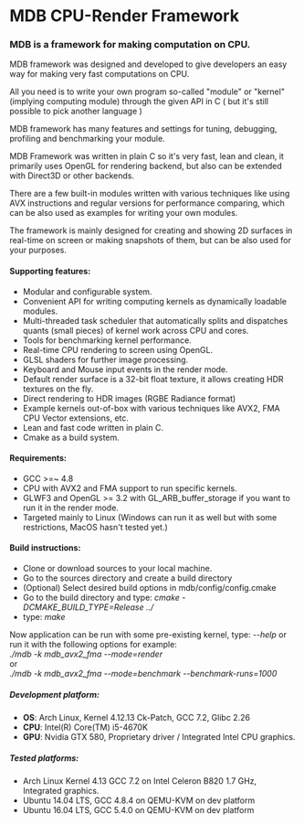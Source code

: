 # MDB CPU-Render Framework

### MDB is a framework for making computation on CPU.

MDB framework was designed and developed to give developers an easy way for making very fast computations on CPU.

All you need is to write your own program so-called "module" or "kernel" (implying computing module) through the given API in C ( but it's still possible to pick another language )

MDB framework has many features and settings for tuning, debugging, profiling and benchmarking your module.

MDB Framework was written in plain C so it's very fast, lean and clean, it primarily uses OpenGL for rendering backend, but also can be extended with Direct3D or other backends.

There are a few built-in modules written with various techniques like using AVX instructions and regular versions for performance comparing, which can be also used as examples for writing your own modules.  
  
The framework is mainly designed for creating and showing 2D surfaces in real-time on screen or making snapshots of them, but can be also used for your purposes. 

#### Supporting features:
- Modular and configurable system.
- Convenient API for writing computing kernels as dynamically loadable modules.
- Multi-threaded task scheduler that automatically splits and dispatches quants (small pieces) of kernel work across CPU and cores.
- Tools for benchmarking kernel performance.
- Real-time CPU rendering to screen using OpenGL.
- GLSL shaders for further image processing.
- Keyboard and Mouse input events in the render mode.
- Default render surface is a 32-bit float texture, it allows creating HDR textures on the fly.
- Direct rendering to HDR images (RGBE Radiance format)
- Example kernels out-of-box with various techniques like AVX2, FMA CPU Vector extensions, etc.
- Lean and fast code written in plain C.
- Cmake as a build system.

#### Requirements:
- GCC >=~ 4.8
- CPU with AVX2 and FMA support to run specific kernels.
- GLWF3 and OpenGL >= 3.2 with GL_ARB_buffer_storage if you want to run it in the render mode.
- Targeted mainly to Linux (Windows can run it as well but with some restrictions, MacOS hasn't tested yet.) 

#### Build instructions:
- Clone or download sources to your local machine.
- Go to the sources directory and create a build directory
- (Optional) Select desired build options in mdb/config/config.cmake
- Go to the build directory and type: _cmake -DCMAKE_BUILD_TYPE=Release ../_
- type: _make_

Now application can be run with some pre-existing kernel, type: _--help_ or run it with the following options for example:\
_./mdb -k mdb_avx2_fma --mode=render_\
or\
_./mdb -k mdb_avx2_fma --mode=benchmark --benchmark-runs=1000_

##### Development platform:
- **OS**: Arch Linux, Kernel 4.12.13 Ck-Patch, GCC 7.2, Glibc 2.26 
- **CPU**: Intel(R) Core(TM) i5-4670K
- **GPU**: Nvidia GTX 580, Proprietary driver / Integrated Intel CPU graphics.

##### Tested platforms:
- Arch Linux Kernel 4.13 GCC 7.2 on Intel Celeron B820 1.7 GHz, Integrated graphics.
- Ubuntu 14.04 LTS, GCC 4.8.4 on QEMU-KVM on dev platform
- Ubuntu 16.04 LTS, GCC 5.4.0 on QEMU-KVM on dev platform
